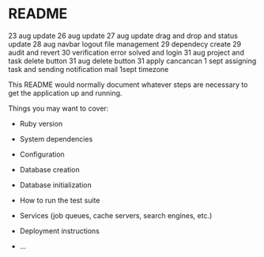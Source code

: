 # README

23 aug update
26 aug update
27 aug update  drag and drop and status update
28 aug navbar logout file management
29 dependecy create
29 audit and revert
30 verification error solved  and login 
31 aug project and task delete button
31 aug delete button
31 apply cancancan
1 sept assigning task and sending notification mail
1sept timezone

This README would normally document whatever steps are necessary to get the
application up and running.

Things you may want to cover:

* Ruby version

* System dependencies

* Configuration

* Database creation

* Database initialization

* How to run the test suite

* Services (job queues, cache servers, search engines, etc.)

* Deployment instructions

* ...
